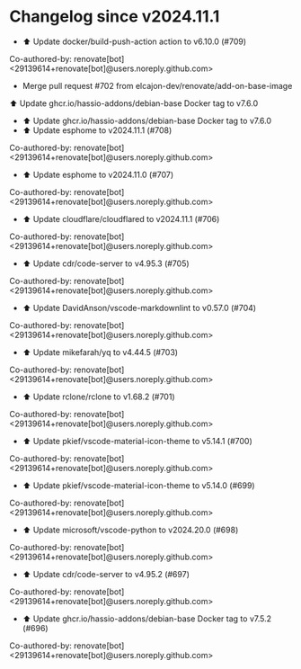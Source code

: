 # Changelog since v2024.11.1
- ⬆️ Update docker/build-push-action action to v6.10.0 (#709)

Co-authored-by: renovate[bot] <29139614+renovate[bot]@users.noreply.github.com> 
- Merge pull request #702 from elcajon-dev/renovate/add-on-base-image

⬆️ Update ghcr.io/hassio-addons/debian-base Docker tag to v7.6.0 
- ⬆️ Update ghcr.io/hassio-addons/debian-base Docker tag to v7.6.0 
- ⬆️ Update esphome to v2024.11.1 (#708)

Co-authored-by: renovate[bot] <29139614+renovate[bot]@users.noreply.github.com> 
- ⬆️ Update esphome to v2024.11.0 (#707)

Co-authored-by: renovate[bot] <29139614+renovate[bot]@users.noreply.github.com> 
- ⬆️ Update cloudflare/cloudflared to v2024.11.1 (#706)

Co-authored-by: renovate[bot] <29139614+renovate[bot]@users.noreply.github.com> 
- ⬆️ Update cdr/code-server to v4.95.3 (#705)

Co-authored-by: renovate[bot] <29139614+renovate[bot]@users.noreply.github.com> 
- ⬆️ Update DavidAnson/vscode-markdownlint to v0.57.0 (#704)

Co-authored-by: renovate[bot] <29139614+renovate[bot]@users.noreply.github.com> 
- ⬆️ Update mikefarah/yq to v4.44.5 (#703)

Co-authored-by: renovate[bot] <29139614+renovate[bot]@users.noreply.github.com> 
- ⬆️ Update rclone/rclone to v1.68.2 (#701)

Co-authored-by: renovate[bot] <29139614+renovate[bot]@users.noreply.github.com> 
- ⬆️ Update pkief/vscode-material-icon-theme to v5.14.1 (#700)

Co-authored-by: renovate[bot] <29139614+renovate[bot]@users.noreply.github.com> 
- ⬆️ Update pkief/vscode-material-icon-theme to v5.14.0 (#699)

Co-authored-by: renovate[bot] <29139614+renovate[bot]@users.noreply.github.com> 
- ⬆️ Update microsoft/vscode-python to v2024.20.0 (#698)

Co-authored-by: renovate[bot] <29139614+renovate[bot]@users.noreply.github.com> 
- ⬆️ Update cdr/code-server to v4.95.2 (#697)

Co-authored-by: renovate[bot] <29139614+renovate[bot]@users.noreply.github.com> 
- ⬆️ Update ghcr.io/hassio-addons/debian-base Docker tag to v7.5.2 (#696)

Co-authored-by: renovate[bot] <29139614+renovate[bot]@users.noreply.github.com> 
